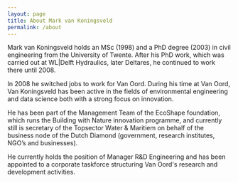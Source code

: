 ```yaml
---
layout: page
title: About Mark van Koningsveld
permalink: /about
---
```


<p>Mark van Koningsveld holds an MSc (1998) and a PhD degree (2003) in civil engineering from the University of Twente. After his PhD work, which was carried out at WL|Delft Hydraulics, later Deltares, he continued to work there until 2008.</p>

<p>In 2008 he switched jobs to work for Van Oord. During his time at Van Oord, Van Koningsveld has been active in the fields of environmental engineering and data science both with a strong focus on innovation.</p>

<p>He has been part of the Management Team of the EcoShape foundation, which runs the Building with Nature innovation programme, and currently still is secretary of the Topsector Water & Maritiem on behalf of the business node of the Dutch Diamond (government, research institutes, NGO’s and businesses).</p>

<p>He currently holds the position of Manager R&D Engineering and has been appointed to a corporate taskforce structuring Van Oord's research and development activities.</p>